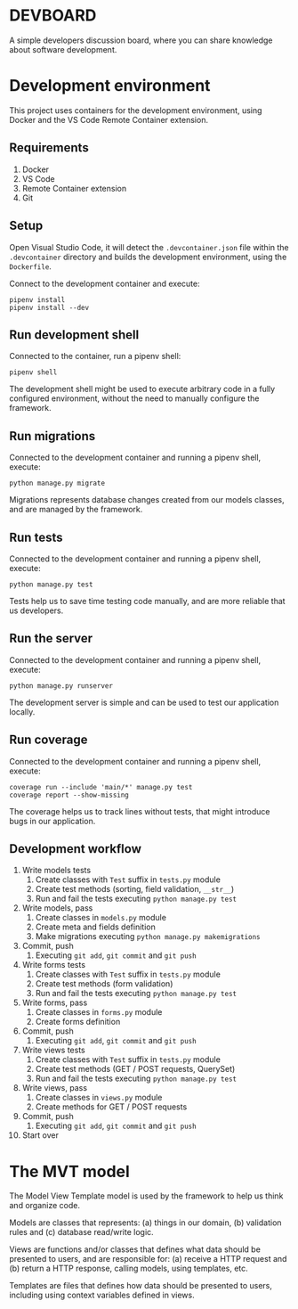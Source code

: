 # DEVBOARD

A simple developers discussion board, where you can share knowledge about
software development.

# Development environment

This project uses containers for the development environment, using Docker and
the VS Code Remote Container extension.

## Requirements

1. Docker
2. VS Code
3. Remote Container extension
4. Git

## Setup

Open Visual Studio Code, it will detect the `.devcontainer.json` file within
the `.devcontainer` directory and builds the development environment, using the
`Dockerfile`.

Connect to the development container and execute:

    pipenv install
    pipenv install --dev

## Run development shell

Connected to the container, run a pipenv shell:

    pipenv shell

The development shell might be used to execute arbitrary code in a fully
configured environment, without the need to manually configure the framework.

## Run migrations

Connected to the development container and running a pipenv shell, execute:

    python manage.py migrate

Migrations represents database changes created from our models classes, and are
managed by the framework.

## Run tests

Connected to the development container and running a pipenv shell, execute:

    python manage.py test

Tests help us to save time testing code manually, and are more reliable that
us developers.

## Run the server

Connected to the development container and running a pipenv shell, execute:

    python manage.py runserver

The development server is simple and can be used to test our application
locally.

## Run coverage

Connected to the development container and running a pipenv shell, execute:

    coverage run --include 'main/*' manage.py test
    coverage report --show-missing

The coverage helps us to track lines without tests, that might introduce bugs
in our application.

## Development workflow

01. Write models tests
    01. Create classes with `Test` suffix in `tests.py` module
    02. Create test methods (sorting, field validation, `__str__`)
    03. Run and fail the tests executing `python manage.py test`
02. Write models, pass
    01. Create classes in `models.py` module
    02. Create meta and fields definition
    03. Make migrations executing `python manage.py makemigrations`
03. Commit, push
    01. Executing `git add`, `git commit` and `git push`
04. Write forms tests
    01. Create classes with `Test` suffix in `tests.py` module
    02. Create test methods (form validation)
    03. Run and fail the tests executing `python manage.py test`
05. Write forms, pass
    01. Create classes in `forms.py` module
    02. Create forms definition 
06. Commit, push
    01. Executing `git add`, `git commit` and `git push`
07. Write views tests
    01. Create classes with `Test` suffix in `tests.py` module
    02. Create test methods (GET / POST requests, QuerySet)
    03. Run and fail the tests executing `python manage.py test`
08. Write views, pass
    01. Create classes in `views.py` module
    02. Create methods for GET / POST requests
09. Commit, push
    01. Executing `git add`, `git commit` and `git push`
10. Start over

# The MVT model

The Model View Template model is used by the framework to help us think and
organize code.

Models are classes that represents: (a) things in our domain, (b) validation
rules and (c) database read/write logic.

Views are functions and/or classes that defines what data should be presented
to users, and are responsible for: (a) receive a HTTP request and (b) return a
HTTP response, calling models, using templates, etc.

Templates are files that defines how data should be presented to users,
including using context variables defined in views.
